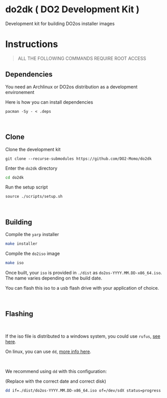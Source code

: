 # do2dk ( DO2 Development Kit )

Development kit for building DO2os installer images


# Instructions


> ALL THE FOLLOWING COMMANDS REQUIRE ROOT ACCESS

## Dependencies

You need an Archlinux or DO2os distribution as a development environement

Here is how you can install dependencies

```
pacman -Sy - < .deps
```

<br/>

## Clone

Clone the development kit

```
git clone --recurse-submodules https://github.com/DO2-Momo/do2dk
```

Enter the `do2dk` directory

```sh
cd do2dk
```

Run the setup script

```
source ./scripts/setup.sh
```

<br/>


## Building

Compile the `yarp` installer

```sh
make installer
```

Compile the `do2iso` image

```sh
make iso
```

Once built, your `iso` is provided in `./dist` as `do2os-YYYY.MM.DD-x86_64.iso`. The name varies depending on the build date.

You can flash this iso to a usb flash drive with your application of choice.

<br/>

## Flashing


<br/>

If the iso file is distributed to a windows system, you could use `rufus`, [see here](https://rufus.ie/en).



On linux, you can use `dd`, [more info here](https://linux.die.net/man/1/dd).



<br/>

We recommend using `dd` with this configuration:

(Replace with the correct date and correct disk)

```sh
dd if=./dist/do2os-YYYY.MM.DD-x86_64.iso of=/dev/sdX status=progress
```